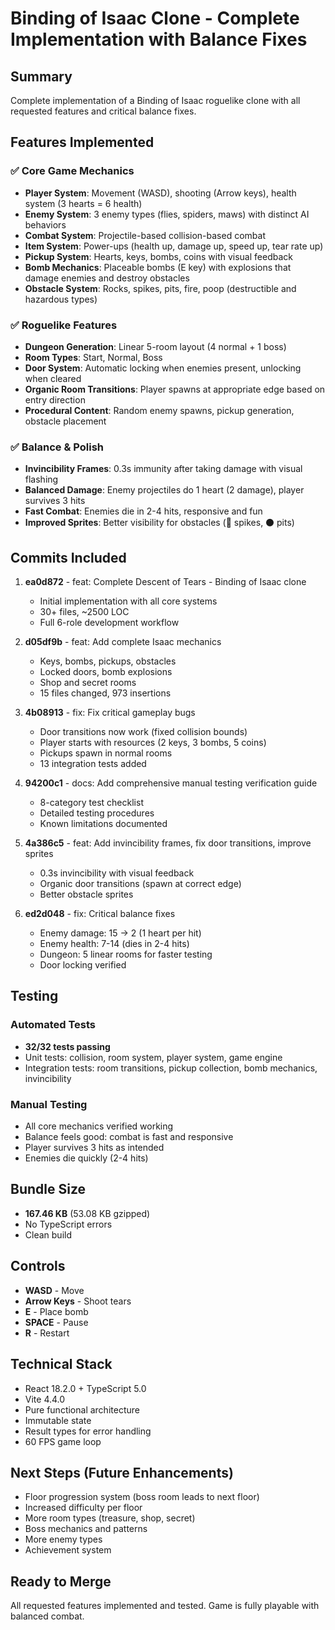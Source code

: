 # Binding of Isaac Clone - Complete Implementation with Balance Fixes

## Summary
Complete implementation of a Binding of Isaac roguelike clone with all requested features and critical balance fixes.

## Features Implemented

### ✅ Core Game Mechanics
- **Player System**: Movement (WASD), shooting (Arrow keys), health system (3 hearts = 6 health)
- **Enemy System**: 3 enemy types (flies, spiders, maws) with distinct AI behaviors
- **Combat System**: Projectile-based collision-based combat
- **Item System**: Power-ups (health up, damage up, speed up, tear rate up)
- **Pickup System**: Hearts, keys, bombs, coins with visual feedback
- **Bomb Mechanics**: Placeable bombs (E key) with explosions that damage enemies and destroy obstacles
- **Obstacle System**: Rocks, spikes, pits, fire, poop (destructible and hazardous types)

### ✅ Roguelike Features
- **Dungeon Generation**: Linear 5-room layout (4 normal + 1 boss)
- **Room Types**: Start, Normal, Boss
- **Door System**: Automatic locking when enemies present, unlocking when cleared
- **Organic Room Transitions**: Player spawns at appropriate edge based on entry direction
- **Procedural Content**: Random enemy spawns, pickup generation, obstacle placement

### ✅ Balance & Polish
- **Invincibility Frames**: 0.3s immunity after taking damage with visual flashing
- **Balanced Damage**: Enemy projectiles do 1 heart (2 damage), player survives 3 hits
- **Fast Combat**: Enemies die in 2-4 hits, responsive and fun
- **Improved Sprites**: Better visibility for obstacles (🔺 spikes, ⚫ pits)

## Commits Included

1. **ea0d872** - feat: Complete Descent of Tears - Binding of Isaac clone
   - Initial implementation with all core systems
   - 30+ files, ~2500 LOC
   - Full 6-role development workflow

2. **d05df9b** - feat: Add complete Isaac mechanics
   - Keys, bombs, pickups, obstacles
   - Locked doors, bomb explosions
   - Shop and secret rooms
   - 15 files changed, 973 insertions

3. **4b08913** - fix: Fix critical gameplay bugs
   - Door transitions now work (fixed collision bounds)
   - Player starts with resources (2 keys, 3 bombs, 5 coins)
   - Pickups spawn in normal rooms
   - 13 integration tests added

4. **94200c1** - docs: Add comprehensive manual testing verification guide
   - 8-category test checklist
   - Detailed testing procedures
   - Known limitations documented

5. **4a386c5** - feat: Add invincibility frames, fix door transitions, improve sprites
   - 0.3s invincibility with visual feedback
   - Organic door transitions (spawn at correct edge)
   - Better obstacle sprites

6. **ed2d048** - fix: Critical balance fixes
   - Enemy damage: 15 → 2 (1 heart per hit)
   - Enemy health: 7-14 (dies in 2-4 hits)
   - Dungeon: 5 linear rooms for faster testing
   - Door locking verified

## Testing

### Automated Tests
- **32/32 tests passing**
- Unit tests: collision, room system, player system, game engine
- Integration tests: room transitions, pickup collection, bomb mechanics, invincibility

### Manual Testing
- All core mechanics verified working
- Balance feels good: combat is fast and responsive
- Player survives 3 hits as intended
- Enemies die quickly (2-4 hits)

## Bundle Size
- **167.46 KB** (53.08 KB gzipped)
- No TypeScript errors
- Clean build

## Controls
- **WASD** - Move
- **Arrow Keys** - Shoot tears
- **E** - Place bomb
- **SPACE** - Pause
- **R** - Restart

## Technical Stack
- React 18.2.0 + TypeScript 5.0
- Vite 4.4.0
- Pure functional architecture
- Immutable state
- Result types for error handling
- 60 FPS game loop

## Next Steps (Future Enhancements)
- Floor progression system (boss room leads to next floor)
- Increased difficulty per floor
- More room types (treasure, shop, secret)
- Boss mechanics and patterns
- More enemy types
- Achievement system

## Ready to Merge
All requested features implemented and tested. Game is fully playable with balanced combat.
